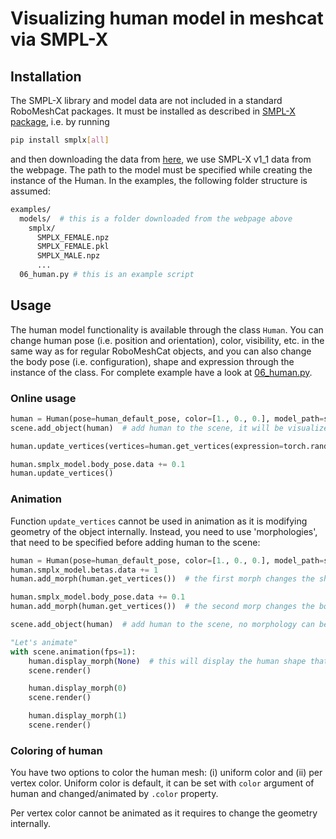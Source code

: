 # Visualizing human model in meshcat via SMPL-X

## Installation

The SMPL-X library and model data are not included in a standard RoboMeshCat packages.
It must be installed as described in [SMPL-X package](https://github.com/vchoutas/smplx), i.e. by running

```bash
pip install smplx[all]
```

and then downloading the data from [here](https://smpl-x.is.tue.mpg.de/), we use SMPL-X v1_1 data from the webpage.
The path to the model must be specified while creating the instance of the Human.
In the examples, the following folder structure is assumed:

```bash
examples/
  models/  # this is a folder downloaded from the webpage above
    smplx/
      SMPLX_FEMALE.npz
      SMPLX_FEMALE.pkl
      SMPLX_MALE.npz
      ...
  06_human.py # this is an example script
```

## Usage

The human model functionality is available through the class `Human`.
You can change human pose (i.e. position and orientation), color, visibility, etc. in the same way as for regular
RoboMeshCat objects, and you can also change the body pose (i.e. configuration), shape and expression through the 
instance of the class.
For complete example have a look at [06_human.py](../examples/06_human.py).

### Online usage

```python
human = Human(pose=human_default_pose, color=[1., 0., 0.], model_path=smplx_models_path)
scene.add_object(human)  # add human to the scene, it will be visualized immediately

human.update_vertices(vertices=human.get_vertices(expression=torch.randn([1, 10])))

human.smplx_model.body_pose.data += 0.1
human.update_vertices()
```

### Animation

Function `update_vertices` cannot be used in animation as it is modifying geometry of the object internally.
Instead, you need to use 'morphologies', that need to be specified before adding human to the scene:

```python
human = Human(pose=human_default_pose, color=[1., 0., 0.], model_path=smplx_models_path)
human.smplx_model.betas.data += 1
human.add_morph(human.get_vertices())  # the first morph changes the shape

human.smplx_model.body_pose.data += 0.1
human.add_morph(human.get_vertices())  # the second morp changes the body pose

scene.add_object(human)  # add human to the scene, no morphology can be added/modified after this step

"Let's animate"
with scene.animation(fps=1):
    human.display_morph(None)  # this will display the human shape that is not affected by morphologies
    scene.render()

    human.display_morph(0)
    scene.render()

    human.display_morph(1)
    scene.render()
```

### Coloring of human

You have two options to color the human mesh: (i) uniform color and (ii) per vertex color.
Uniform color is default, it can be set with `color` argument of human and changed/animated by `.color` property.

Per vertex color cannot be animated as it requires to change the geometry internally. 